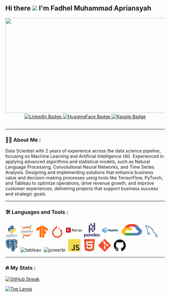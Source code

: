 ## Hi there <img src="https://media.giphy.com/media/hvRJCLFzcasrR4ia7z/giphy.gif" width="30px"/> I'm Fadhel Muhammad Apriansyah

<div align="center">
  <img src="https://media.giphy.com/media/3oKIPEqDGUULpEU0aQ/giphy.gif?cid=ecf05e470m4p0jguftumxno3xzcaj4pysl8tawas6m16p15o&ep=v1_gifs_related&rid=giphy.gif&ct=g" width="600" height="300">
</div>

<div id="badges" align="center">
  <a href="https://www.linkedin.com/in/fadhel-muhammad-apriansyah/">
  <img src="https://img.shields.io/badge/LinkedIn-blue?style=for-the-badge&logo=linkedin&logoColor=white" alt="LinkedIn Badge"/>
  <a/>
  <a href="https://huggingface.co/zeroix07">
  <img src="https://img.shields.io/badge/HuggingFace-yellow?style=for-the-badge&logo=HuggingFace&logoColor=white" alt="HuggingFace Badge"/>
  <a/>
  <a href="https://www.kaggle.com/fadhelmuhammada">
    <img src="https://img.shields.io/badge/Kaggle-blue?style=for-the-badge&logo=Kaggle&logoColor=white" alt="Kaggle Badge"/>
  <a/>
</div>
    
<div align="center">
  <img src="https://komarev.com/ghpvc/?username=your-github-username&style=flat-square&color=blue" alt=""/>
</div>

---
    
### :man_technologist: About Me :
Data Scientist with 2 years of experience across the data science pipeline, focusing on Machine Learning and Artificial Intelligence (AI). Experienced in applying advanced algorithms and statistical models, such as Natural Language Processing, Convolutional Neural Networks, and Time Series Analysis. Designing and implementing solutions that enhance business value and decision-making processes using tools like TensorFlow, PyTorch, and Tableau to optimize operations, drive revenue growth, and improve customer experiences, delivering projects that support business success and strategic goals.

---

### :hammer_and_wrench: Languages and Tools :
<div>
  <img src="https://github.com/devicons/devicon/blob/master/icons/python/python-original-wordmark.svg" title="python" alt="python" width="40" height="40"/>&nbsp;
  <img src="https://github.com/devicons/devicon/blob/master/icons/jupyter/jupyter-original-wordmark.svg" title="jupyter" alt="jupyter" width="40" height="40"/>&nbsp;
  <img src="https://github.com/devicons/devicon/blob/master/icons/tensorflow/tensorflow-original.svg" title="tensorflow" alt="tensorflow" width="40" height="40"/>&nbsp;
  <img src="https://github.com/devicons/devicon/blob/master/icons/pytorch/pytorch-original.svg" title="pytorch" alt="pytorch" width="40" height="40"/>&nbsp;
  <img src="https://github.com/devicons/devicon/blob/master/icons/keras/keras-original-wordmark.svg" title="keras" alt="keras" width="50" height="50"/>&nbsp;
  <img src="https://github.com/devicons/devicon/blob/master/icons/pandas/pandas-original-wordmark.svg" title="pandas" alt="pandas" width="50" height="50"/>&nbsp;
  <img src="https://github.com/devicons/devicon/blob/master/icons/numpy/numpy-original-wordmark.svg" title="numpy" alt="numpy" width="50" height="50"/>&nbsp;
  <img src="https://github.com/devicons/devicon/blob/master/icons/googlecloud/googlecloud-original.svg" title="googlecloud" alt="googlecloud" width="70" height="50"/>&nbsp;
  <img src="https://github.com/devicons/devicon/blob/master/icons/mysql/mysql-original.svg" title="mysql" alt="mysql" width="40" height="40"/>&nbsp;
  <img src="https://github.com/devicons/devicon/blob/master/icons/postgresql/postgresql-original.svg" title="postgresql" alt="postgresql" width="40" height="40"/>&nbsp;
  <img src="https://encrypted-tbn0.gstatic.com/images?q=tbn:ANd9GcSDA8o-B1aL6Mxg8qvIBfVdFj7g6HLpEEWZ4g&s" title="tableau" alt="tableau" width="60" height="40"/>&nbsp;
  <img src="https://encrypted-tbn0.gstatic.com/images?q=tbn:ANd9GcTbPhZgKEdozqFSIyG84R36i8sPYEszZ2_I9rZBDku1tFIJLwNsQXG9KbqD5Ul7t88up4w&usqp=CAU" title="powerbi" alt="powerbi" width="70" height="40"/>&nbsp;
  <img src="https://github.com/devicons/devicon/blob/master/icons/javascript/javascript-original.svg" title="javascript" alt="javascript" width="40" height="40"/>&nbsp;
  <img src="https://github.com/devicons/devicon/blob/master/icons/html5/html5-original.svg" title="html" alt="html" width="40" height="40"/>&nbsp;
  <img src="https://github.com/devicons/devicon/blob/master/icons/git/git-original.svg" title="git" alt="git" width="40" height="40"/>&nbsp;
  <img src="https://github.com/devicons/devicon/blob/master/icons/github/github-original.svg" title="github" alt="github" width="40" height="40"/>&nbsp;
</div>

---

### :fire: My Stats :

<!-- to get stat from website http://github-readme-streak-stats.herokuapp.com/demo/ -->

<a href="https://git.io/streak-stats"><img src="https://github-readme-streak-stats.herokuapp.com?user=zeroix07&theme=python-dark&date_format=M%20j%5B%2C%20Y%5D" alt="GitHub Streak" /></a>

[![Top Langs](https://github-readme-stats.vercel.app/api/top-langs/?username=zeroix07&layout=compact&theme=vision-friendly-dark)](https://github.com/anuraghazra/github-readme-stats)

<!--
**zeroix07/zeroix07** is a ✨ _special_ ✨ repository because its `README.md` (this file) appears on your GitHub profile.

Here are some ideas to get you started:

- 🔭 I’m currently working on ...
- 🌱 I’m currently learning ...
- 👯 I’m looking to collaborate on ...
- 🤔 I’m looking for help with ...
- 💬 Ask me about ...
- 📫 How to reach me: ...
- 😄 Pronouns: ...
- ⚡ Fun fact: ...
-->
